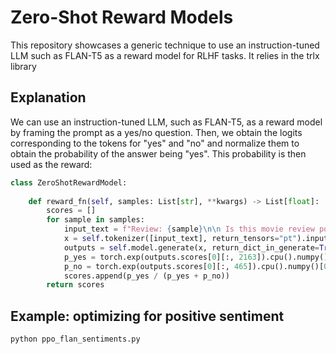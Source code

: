 # Zero-Shot Reward Models

This repository showcases a generic technique to use an instruction-tuned LLM such as FLAN-T5 as a reward model for RLHF tasks. It relies in the trlx library

## Explanation

We can use an instruction-tuned LLM, such as FLAN-T5, as a reward model by framing the prompt as a yes/no question. Then, we obtain the logits corresponding to the tokens for "yes" and "no" and normalize them to obtain the probability of the answer being "yes". This probability is then used as the reward:

```python
class ZeroShotRewardModel:
    
    def reward_fn(self, samples: List[str], **kwargs) -> List[float]:
        scores = []
        for sample in samples:
            input_text = f"Review: {sample}\n\n Is this movie review positive? Response:"
            x = self.tokenizer([input_text], return_tensors="pt").input_ids.to(self.device)
            outputs = self.model.generate(x, return_dict_in_generate=True, output_scores=True, max_new_tokens=1)
            p_yes = torch.exp(outputs.scores[0][:, 2163]).cpu().numpy()[0]
            p_no = torch.exp(outputs.scores[0][:, 465]).cpu().numpy()[0]
            scores.append(p_yes / (p_yes + p_no))
        return scores

```

## Example: optimizing for positive sentiment


```
python ppo_flan_sentiments.py
```